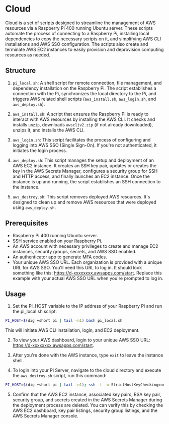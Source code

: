 # Cloud
Cloud is a set of scripts designed to streamline the management of AWS resources via a Raspberry Pi 400 running Ubuntu server. These scripts automate the process of connecting to a Raspberry Pi, installing local dependencies to copy the necessary scripts on it, and simplifying AWS CLI installations and AWS SSO configuration. The scripts also create and terminate AWS EC2 instances to easily provision and deprovision computing resources as needed.

## Structure
1. `pi_local.sh`: A shell script for remote connection, file management, and dependency installation on the Raspberry Pi. The script establishes a connection with the Pi, synchronizes the local directory to the Pi, and triggers AWS related shell scripts (`aws_install.sh`, `aws_login.sh`, and `aws_deploy.sh`).

2. `aws_install.sh`: A script that ensures the Raspberry Pi is ready to interact with AWS resources by installing the AWS CLI. It checks and installs `unzip`, downloads `awscliv2.zip` (if not already downloaded), unzips it, and installs the AWS CLI.

3. `aws_login.sh`: This script facilitates the process of configuring and logging into AWS SSO (Single Sign-On). If you're not authenticated, it initiates the login process.

4. `aws_deploy.sh`: This script manages the setup and deployment of an AWS EC2 instance. It creates an SSH key pair, updates or creates the key in the AWS Secrets Manager, configures a security group for SSH and HTTP access, and finally launches an EC2 instance. Once the instance is up and running, the script establishes an SSH connection to the instance.

5. `aws_destroy.sh`: This script removes deployed AWS resources. It's designed to clean up and remove AWS resources that were deployed using `aws_deploy.sh`.

## Prerequisites
* Raspberry Pi 400 running Ubuntu server.
* SSH service enabled on your Raspberry Pi.
* An AWS account with necessary privileges to create and manage EC2 instances, security groups, secrets, and AWS SSO enabled.
* An authenticator app to generate MFA codes.
* Your unique AWS SSO URL. Each organization is provided with a unique URL for AWS SSO. You'll need this URL to log in. It should look something like this: https://d-xxxxxxxx.awsapps.com/start. Replace this example with your actual AWS SSO URL when you're prompted to log in.


## Usage
1. Set the PI_HOST variable to the IP address of your Raspberry Pi and run the pi_local.sh script:

```bash
PI_HOST=$(dig +short pi | tail -n1) bash pi_local.sh
```

This will initiate AWS CLI installation, login, and EC2 deployment.

2. To view your AWS dashboard, login to your unique AWS SSO URL:
 https://d-xxxxxxxx.awsapps.com/start.

3. After you're done with the AWS instance, type `exit` to leave the instance shell.

4. To login into your Pi Server, navigate to the cloud directory and execute the `aws_destroy.sh` script, run this command:

```bash
PI_HOST=$(dig +short pi | tail -n1); ssh -t -o StrictHostKeyChecking=no $USER@$PI_HOST 'cd cloud; bash aws_destroy.sh; exec $SHELL'

```

5. Confirm that the AWS EC2 instance, associated key pairs, RSA key pair, security group, and secrets created in the AWS Secrets Manager during the deployment process are deleted. You can verify this by checking the AWS EC2 dashboard, key pair listings, security group listings, and the AWS Secrets Manager console.